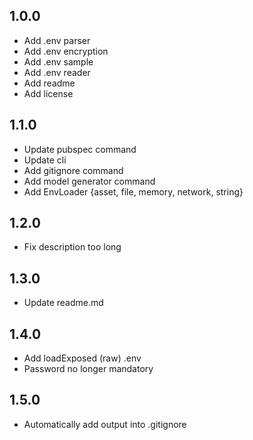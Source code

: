 ## 1.0.0
* Add .env parser
* Add .env encryption
* Add .env sample
* Add .env reader
* Add readme
* Add license

## 1.1.0
* Update pubspec command
* Update cli
* Add gitignore command
* Add model generator command
* Add EnvLoader {asset, file, memory, network, string}

## 1.2.0
* Fix description too long

## 1.3.0
* Update readme.md

## 1.4.0
* Add loadExposed (raw) .env
* Password no longer mandatory

## 1.5.0
* Automatically add output into .gitignore
